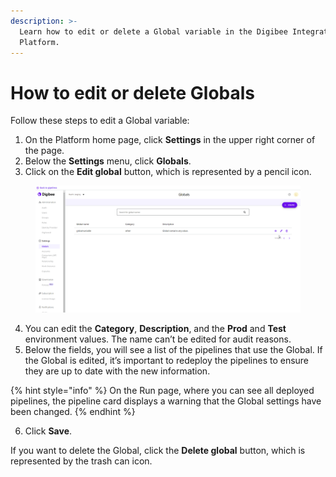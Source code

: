 ```yaml
---
description: >-
  Learn how to edit or delete a Global variable in the Digibee Integration
  Platform.
---
```


# How to edit or delete Globals

Follow these steps to edit a Global variable:

1. On the Platform home page, click **Settings** in the upper right corner of the page.
2. Below the **Settings** menu, click **Globals**.
3. Click on the **Edit global** button, which is represented by a pencil icon.

<figure><img src="../../.gitbook/assets/edit-global.gif" alt="Click on the pencil icon in a Global variable to edit it."><figcaption></figcaption></figure>

4. You can edit the **Category**, **Description**, and the **Prod** and **Test** environment values. The name can’t be edited for audit reasons.
5. Below the fields, you will see a list of the pipelines that use the Global. If the Global is edited, it’s important to redeploy the pipelines to ensure they are up to date with the new information.

{% hint style="info" %}
On the Run page, where you can see all deployed pipelines, the pipeline card displays a warning that the Global settings have been changed.
{% endhint %}

6. Click **Save**.

If you want to delete the Global, click the **Delete global** button, which is represented by the trash can icon.
